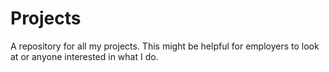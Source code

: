 # Projects
A repository for all my projects. This might be helpful for employers to look at or anyone interested in what I do.
